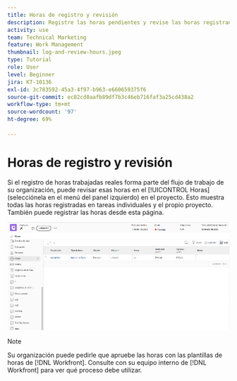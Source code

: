 ```yaml
---
title: Horas de registro y revisión
description: Registre las horas pendientes y revise las horas registradas antes de cerrar un proyecto en  [!DNL  Workfront].
activity: use
team: Technical Marketing
feature: Work Management
thumbnail: log-and-review-hours.jpeg
type: Tutorial
role: User
level: Beginner
jira: KT-10136
exl-id: 3c783592-45a3-4f97-b963-e660659375f6
source-git-commit: ec82cd0aafb89df7b3c46eb716faf3a25cd438a2
workflow-type: tm+mt
source-wordcount: '97'
ht-degree: 69%

---
```


# Horas de registro y revisión

Si el registro de horas trabajadas reales forma parte del flujo de trabajo de su organización, puede revisar esas horas en el [!UICONTROL Horas] (selecciónela en el menú del panel izquierdo) en el proyecto. Esto muestra todas las horas registradas en tareas individuales y el propio proyecto. También puede registrar las horas desde esta página.

![Página Horas que muestra entradas de hora](assets/planner-fund-log-and-review-hours.png)

>[!NOTE]
>
>Su organización puede pedirle que apruebe las horas con las plantillas de horas de [!DNL Workfront]. Consulte con su equipo interno de [!DNL Workfront] para ver qué proceso debe utilizar.

<!---
learn more url
Log time
--->
